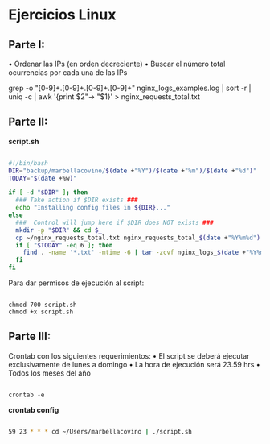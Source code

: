 
# Ejercicios Linux

## Parte I:

• Ordenar las IPs (en orden decreciente)
• Buscar el número total ocurrencias por cada una de las IPs

grep -o "[0-9]\+\.[0-9]\+\.[0-9]\+\.[0-9]\+" nginx_logs_examples.log | sort -r | uniq -c | awk '{print $2"-> "$1}' > nginx_requests_total.txt



## Parte II:

**script.sh**

```sh

#!/bin/bash
DIR="backup/marbellacovino/$(date +"%Y")/$(date +"%m")/$(date +"%d")"
TODAY="$(date +%w)"

if [ -d "$DIR" ]; then
  ### Take action if $DIR exists ###
  echo "Installing config files in ${DIR}..."
else
  ###  Control will jump here if $DIR does NOT exists ###
  mkdir -p "$DIR" && cd $_
  cp ~/nginx_requests_total.txt nginx_requests_total_$(date +"%Y%m%d").txt
  if [ "$TODAY" -eq 6 ]; then
    find . -name '*.txt' -mtime -6 | tar -zcvf nginx_logs_$(date +"%Y%m%d").tar.gz -T -
  fi
fi

```
Para dar permisos de ejecución al script:

```console

chmod 700 script.sh
chmod +x script.sh

```
  
## Parte III:

Crontab con los siguientes requerimientos:
• El script se deberá ejecutar exclusivamente de lunes a domingo
• La hora de ejecución será 23.59 hrs
• Todos los meses del año
 
```console

crontab -e

```
**crontab config**
```sh

59 23 * * * cd ~/Users/marbellacovino | ./script.sh

```
